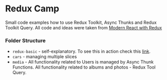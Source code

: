 # Redux Camp

Small code examples how to use Redux Toolkit, Async Thunks and Redux Toolkit Query. All code and ideas were taken 
from [Modern React with Redux](https://www.udemy.com/course/react-redux/)

### Folder Structure
- `redux-basic` - self-explanatory.  To see this in action check this
  [link](https://codesandbox.io/s/rtk-forked-flc5dw?file=/public/index.html:0-1544).
- `cars` - managing multiple slices
- `media` - All functionality related to Users is managed by Async Thunk Functions. All functionality related to 
  albums and photos - Redux Tool Query.  
